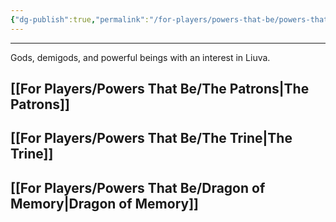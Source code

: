 ```yaml
---
{"dg-publish":true,"permalink":"/for-players/powers-that-be/powers-that-be/"}
---
```


***
Gods, demigods, and powerful beings with an interest in Liuva.
## [[For Players/Powers That Be/The Patrons\|The Patrons]]
## [[For Players/Powers That Be/The Trine\|The Trine]]
## [[For Players/Powers That Be/Dragon of Memory\|Dragon of Memory]]
